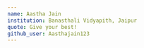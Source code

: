```yaml
---
name: Aastha Jain
institution: Banasthali Vidyapith, Jaipur
quote: Give your best!
github_user: Aasthajain123
---
```

